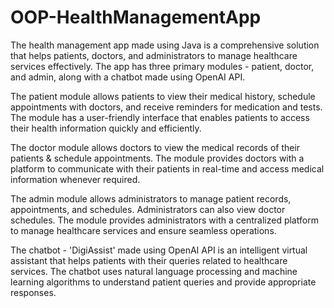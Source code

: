 # OOP-HealthManagementApp
The health management app made using Java is a comprehensive solution that helps patients, doctors, and administrators to manage healthcare services effectively. The app has three primary modules - patient, doctor, and admin, along with a chatbot made using OpenAI API.

The patient module allows patients to view their medical history, schedule appointments with doctors, and receive reminders for medication and tests. The module has a user-friendly interface that enables patients to access their health information quickly and efficiently.

The doctor module allows doctors to view the medical records of their patients & schedule appointments. The module provides doctors with a platform to communicate with their patients in real-time and access medical information whenever required.

The admin module allows administrators to manage patient records, appointments, and schedules. Administrators can also view doctor schedules.  The module provides administrators with a centralized platform to manage healthcare services and ensure seamless operations.

The chatbot - 'DigiAssist' made using OpenAI API is an intelligent virtual assistant that helps patients with their queries related to healthcare services. The chatbot uses natural language processing and machine learning algorithms to understand patient queries and provide appropriate responses. 

